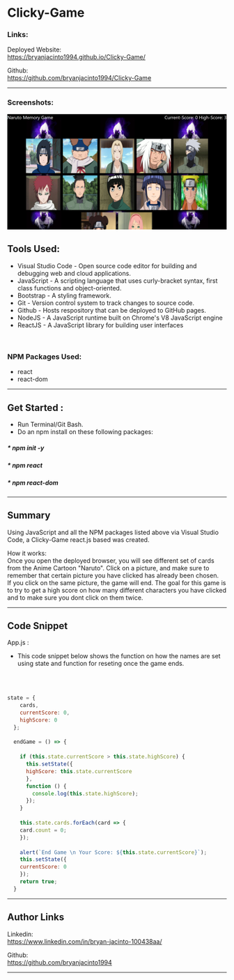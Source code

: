 # Clicky-Game

### Links: 

Deployed Website: <br>
https://bryanjacinto1994.github.io/Clicky-Game/
<br>

Github: <br>
https://github.com/bryanjacinto1994/Clicky-Game


<hr>

### Screenshots:

![Site](./screenshotclicky.png)

## Tools Used:

* Visual Studio Code - Open source code editor for building and debugging web and cloud applications.
* JavaScript - A scripting language that uses curly-bracket syntax, first class functions and object-oriented.
* Bootstrap - A styling framework.
* Git - Version control system to track changes to source code.
* Github - Hosts respository that can be deployed to GitHub pages.
* NodeJS - A JavaScript runtime built on Chrome's V8 JavaScript engine
* ReactJS - A JavaScript library for building user interfaces
<br>

### NPM Packages Used:

* react
* react-dom



<hr>

## Get Started :
* Run Terminal/Git Bash.
* Do an npm install on these following packages:<br>
##### * npm init -y
##### * npm react
##### * npm react-dom


<hr>

## Summary

Using JavaScript and all the NPM packages listed above via Visual Studio Code, a Clicky-Game react.js based was created.

How it works:
<br>
Once you open the deployed browser, you will see different set of cards from the Anime Cartoon "Naruto". 
Click on a picture, and make sure to remember that certain picture you have clicked has already been chosen.
<br>
If you click on the same picture, the game will end. The goal for this game is to try to get a high score on how many different characters you have clicked and to make sure you dont click on them twice.








<hr>





## Code Snippet

App.js : <br>

*  This code snippet below shows the function on how the names are set using state and function for reseting once the game ends. 
<br> 

```javascript

state = {
    cards,
    currentScore: 0,
    highScore: 0
  };

  endGame = () => {

    if (this.state.currentScore > this.state.highScore) {
      this.setState({ 
      highScore: this.state.currentScore 
      }, 
      function () {
        console.log(this.state.highScore);
      });
    }

    this.state.cards.forEach(card => { 
    card.count = 0; 
    });

    alert(`End Game \n Your Score: ${this.state.currentScore}`);
    this.setState({ 
    currentScore: 0 
    });
    return true;
  }
```

<hr>



## Author Links
Linkedin:<br>
https://www.linkedin.com/in/bryan-jacinto-100438aa/

Github:<br>
https://github.com/bryanjacinto1994
<br>


<hr>

